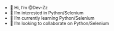 - 👋 Hi, I’m @Dev-Zz
- 👀 I’m interested in Python/Selenium
- 🌱 I’m currently learning Python/Selenium
- 💞️ I’m looking to collaborate on Python/Selenium

<!---
Dev-Zz/Dev-Zz is a ✨ special ✨ repository because its `README.md` (this file) appears on your GitHub profile.
You can click the Preview link to take a look at your changes.
--->
